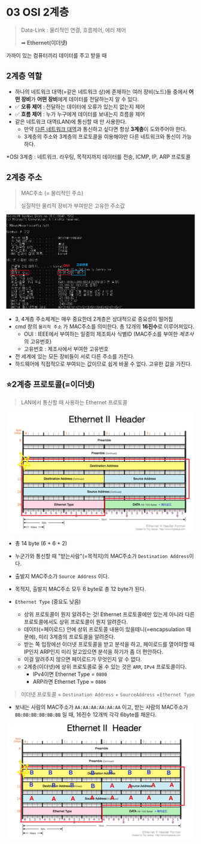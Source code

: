 # 03 OSI 2계층

> Data-Link : 물리적인 연결, 흐름제어, 에러 제어
>
> ➡ **Ethernet(이더넷)**

가까이 있는 컴퓨터끼리 데이터를 주고 받을 때



## 2계층 역할

- 하나의 네트워크 대역(=같은 네트워크 상)에 존재하는 여러 장비(노드)들 중에서 **어떤 장비**가 **어떤 장비**에게 데이터를 전달하는지 알 수 있다.
- ✅  **오류 제어** : 전달하는 데이터에 오류가 있는지 없는지 제어
- ✅  **흐름 제어** : 누가 누구에게 데이터를 보내는지 흐름을 제어
- 같은 네트워크 대역(LAN)에 통신할 때 만 사용한다.
  - 만약 <u>다른 네트워크 대역</u>과 통신하고 싶다면 항상 **3계층**이 도와주어야 한다.
  - 3계층의 주소와 3계층의 프로토콜을 이용해야만 다른 네트워크와 통신이 가능하다.

*OSI 3계층 : 네트워크. 라우팅, 목적지까지 데이터를 전송, ICMP, IP, ARP 프로토콜



## 2계층 주소

> MAC주소 (= 물리적인 주소)
>
> 실질적인 물리적 장비가 부여받은 고유한 주소값

<img src="03 OSI 2계층.assets/image-20220311004602530.png" style="zoom: 80%;"  >

- 3, 4계층 주소체계는 매우 중요한데 2계층은 상대적으로 중요성이 떨어짐
- cmd 창의 `물리적 주소` 가 MAC주소를 의미한다. 총 12개의 **16진수**로 이루어져있다.
  - OUI : IEEE에서 부여하는 일종의 제조회사 식별ID (MAC주소를 부여한 *제조사*의 고유번호)
  - 고유번호 : 제조사에서 부여한 고유번호
- 전 세계에 있는 모든 장비들이 서로 다른 주소를 가진다.
- 하드웨어에 직접적으로 부여되는 값이므로 쉽게 바꿀 수 없다. 고유한 값을 가진다.
  	



## :star:2계층 프로토콜(=이더넷)

> LAN에서 통신할 때 사용하는 Ethernet 프로토콜



<img src="03 OSI 2계층.assets/image-20220311002159029.png" alt="네트워크 모델 상세 표" style="zoom:80%;" >

- 총 14 byte (6 + 6 + 2)

- 누군가와 통신할 때 "받는사람"(=목적지)의 MAC주소가 `Destination Address`이다.

- 출발지 MAC주소가 `Source Address` 이다.

- 목적지, 출발지 MAC주소 모두 6 byte로 총 12 byte가 된다.

- `Ethernet Type` (중요도 낮음)

  - 상위 프로토콜이 뭔지 알려주는 것! Ethernet 프로토콜에만 있는게 아니라 다른 프로토콜에서도 상위 프로토콜이 뭔지 알려준다.
  - 데이터(=페이로드) 안에 상위 프로토콜 내용이 있을테니(=encapsulation 때문에), 미리 3계층의 프로토콜을 알려준다.
  - 받는 쪽 입장에선 이더넷 프로토콜을 받고 분석을 하고, 페이로드를 열어야할 때  IP인지 ARP인지 미리 알고있으면 분석을 하기가 좀 더 편안하다. 
  - 이걸 알려주지 않으면 페이로드가 무엇인지 알 수 없다.
  - 2계층(이더넷)에 상위 프로토콜로 올 수 있는 것은  `ARR`, `IPv4` 프로토콜이다.
    - IPv4이면 Ethernet Type = `0800`
    - ARP라면 Ethernet Type = `0806`


> 이더넷 프로토콜 = `Destination Address` + `SourceAddress`  +`Ethernet Type`

- 보내는 사람의 MAC주소가 `AA:AA:AA:AA:AA:AA` 이고, 받는 사람의 MAC주소가 `BB:BB:BB:BB:BB:BB` 일 때, 16진수 12개씩 각각 6byte를 채운다.

<img src="03 OSI 2계층.assets/image-20220311003435104.png" alt="네트워크 모델 상세 표" >

